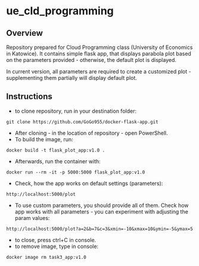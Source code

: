 # ue_cld_programming
## Overview
Repository prepared for Cloud Programming class (University of Economics in Katowice). It contains simple flask app, that displays parabola plot based on the parameters provided - otherwise, the default plot is displayed.

In current version, all parameters are required to create a customized plot - supplementing them partially will display default plot.  

## Instructions

- to clone repository, run in your destination folder:
```
git clone https://github.com/GoGo955/docker-flask-app.git
```
- After cloning - in the location of repository - open PowerShell.
- To build the image, run:
```
docker build -t flask_plot_app:v1.0 . 
```
- Afterwards, run the container with:
```
docker run --rm -it -p 5000:5000 flask_plot_app:v1.0
```
- Check, how the app works on default settings (parameters):
```
http://localhost:5000/plot
```
- To use custom parameters, you should provide all of them. Check how app works with all parameters - you can experiment with adjusting the param values:
```
http://localhost:5000/plot?a=2&b=7&c=3&xmin=-10&xmax=10&ymin=-5&ymax=5
```
- to close, press ctrl+C in console.
- to remove image, type in console:
```
docker image rm task3_app:v1.0 
```

